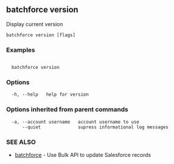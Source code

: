 ## batchforce version

Display current version

```
batchforce version [flags]
```

### Examples

```

  batchforce version

```

### Options

```
  -h, --help   help for version
```

### Options inherited from parent commands

```
  -a, --account username   account username to use
      --quiet              supress informational log messages
```

### SEE ALSO

* [batchforce](batchforce.md)	 - Use Bulk API to update Salesforce records

